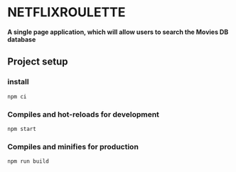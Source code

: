 # NETFLIXROULETTE

**A single page application, which will allow users to search the Movies DB database**

## Project setup

### install

`npm ci`

### Compiles and hot-reloads for development

`npm start`

### Compiles and minifies for production

`npm run build`
